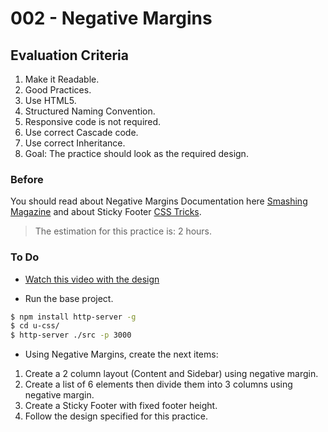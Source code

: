 # 002 - Negative Margins

## Evaluation Criteria

1. Make it Readable.
2. Good Practices.
3. Use HTML5.
4. Structured Naming Convention.
5. Responsive code is not required.
6. Use correct Cascade code.
7. Use correct Inheritance.
8. Goal: The practice should look as the required design.

### Before 
You should read about Negative Margins Documentation here [Smashing Magazine][1] and about Sticky Footer [CSS Tricks][2].

> The estimation for this practice is: 2 hours.

### To Do

- [Watch this video with the design][3]

- Run the base project.

```sh
$ npm install http-server -g
$ cd u-css/
$ http-server ./src -p 3000
```
- Using Negative Margins, create the next items:

1. Create a 2 column layout (Content and Sidebar) using negative margin.
2. Create a list of 6 elements then divide them into 3 columns using negative margin.
3. Create a Sticky Footer with fixed footer height.
4. Follow the design specified for this practice.


[1]: https://www.smashingmagazine.com/2009/07/the-definitive-guide-to-using-negative-margins/
[2]: https://css-tricks.com/couple-takes-sticky-footer/
[3]: https://drive.google.com/a/talosdigital.com/file/d/14TuQHWDn8SBtMFxUTHW_Th3JaXG58V4s/view?usp=sharing
